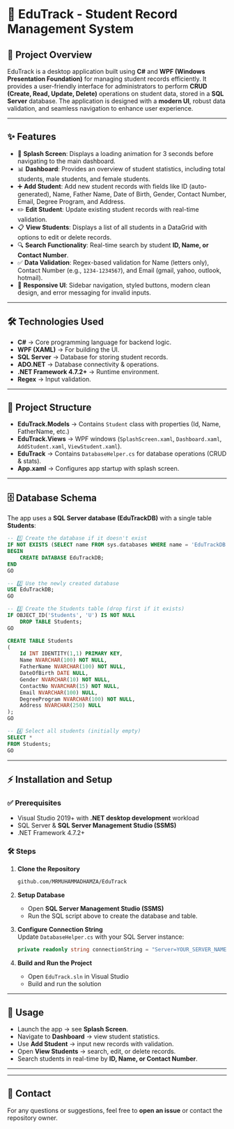 # 📘 EduTrack - Student Record Management System

## 📌 Project Overview  
EduTrack is a desktop application built using **C#** and **WPF (Windows Presentation Foundation)** for managing student records efficiently. It provides a user-friendly interface for administrators to perform **CRUD (Create, Read, Update, Delete)** operations on student data, stored in a **SQL Server** database. The application is designed with a **modern UI**, robust data validation, and seamless navigation to enhance user experience.

---

## ✨ Features  
- 🚀 **Splash Screen**: Displays a loading animation for 3 seconds before navigating to the main dashboard.  
- 📊 **Dashboard**: Provides an overview of student statistics, including total students, male students, and female students.  
- ➕ **Add Student**: Add new student records with fields like ID (auto-generated), Name, Father Name, Date of Birth, Gender, Contact Number, Email, Degree Program, and Address.  
- ✏️ **Edit Student**: Update existing student records with real-time validation.  
- 📋 **View Students**: Displays a list of all students in a DataGrid with options to edit or delete records.  
- 🔍 **Search Functionality**: Real-time search by student **ID, Name, or Contact Number**.  
- ✅ **Data Validation**: Regex-based validation for Name (letters only), Contact Number (e.g., `1234-1234567`), and Email (gmail, yahoo, outlook, hotmail).  
- 🎨 **Responsive UI**: Sidebar navigation, styled buttons, modern clean design, and error messaging for invalid inputs.  

---

## 🛠 Technologies Used  
- **C#** → Core programming language for backend logic.  
- **WPF (XAML)** → For building the UI.  
- **SQL Server** → Database for storing student records.  
- **ADO.NET** → Database connectivity & operations.  
- **.NET Framework 4.7.2+** → Runtime environment.  
- **Regex** → Input validation.  

---

## 📂 Project Structure  
- **EduTrack.Models** → Contains `Student` class with properties (Id, Name, FatherName, etc.)  
- **EduTrack.Views** → WPF windows (`SplashScreen.xaml`, `Dashboard.xaml`, `AddStudent.xaml`, `ViewStudent.xaml`).  
- **EduTrack** → Contains `DatabaseHelper.cs` for database operations (CRUD & stats).  
- **App.xaml** → Configures app startup with splash screen.  

---

## 🗄 Database Schema  
The app uses a **SQL Server database (EduTrackDB)** with a single table **Students**:  

```sql
-- 1️⃣ Create the database if it doesn't exist
IF NOT EXISTS (SELECT name FROM sys.databases WHERE name = 'EduTrackDB')
BEGIN
    CREATE DATABASE EduTrackDB;
END
GO

-- 2️⃣ Use the newly created database
USE EduTrackDB;
GO

-- 3️⃣ Create the Students table (drop first if it exists)
IF OBJECT_ID('Students', 'U') IS NOT NULL
    DROP TABLE Students;
GO

CREATE TABLE Students
(
    Id INT IDENTITY(1,1) PRIMARY KEY,
    Name NVARCHAR(100) NOT NULL,
    FatherName NVARCHAR(100) NOT NULL,
    DateOfBirth DATE NULL,
    Gender NVARCHAR(10) NOT NULL,
    ContactNo NVARCHAR(15) NOT NULL,
    Email NVARCHAR(100) NULL,
    DegreeProgram NVARCHAR(100) NOT NULL,
    Address NVARCHAR(250) NULL
);
GO

-- 4️⃣ Select all students (initially empty)
SELECT *
FROM Students;
GO

```

---

## ⚡ Installation and Setup  

### ✅ Prerequisites  
- Visual Studio 2019+ with **.NET desktop development** workload  
- SQL Server & **SQL Server Management Studio (SSMS)**  
- .NET Framework 4.7.2+  

### 🛠 Steps  

1. **Clone the Repository**  
   ```bash
   github.com/MRMUHAMMADHAMZA/EduTrack
   ```

2. **Setup Database**  
   - Open **SQL Server Management Studio (SSMS)**  
   - Run the SQL script above to create the database and table.  

3. **Configure Connection String**  
   Update `DatabaseHelper.cs` with your SQL Server instance:  

   ```csharp
   private readonly string connectionString = "Server=YOUR_SERVER_NAME;Database=EduTrackDB;Trusted_Connection=True;";
   ```

4. **Build and Run the Project**  
   - Open `EduTrack.sln` in Visual Studio  
   - Build and run the solution  

---

## 🚀 Usage  
- Launch the app → see **Splash Screen**.  
- Navigate to **Dashboard** → view student statistics.  
- Use **Add Student** → input new records with validation.  
- Open **View Students** → search, edit, or delete records.  
- Search students in real-time by **ID, Name, or Contact Number**.  

--- 

---

## 📧 Contact  
For any questions or suggestions, feel free to **open an issue** or contact the repository owner.  

